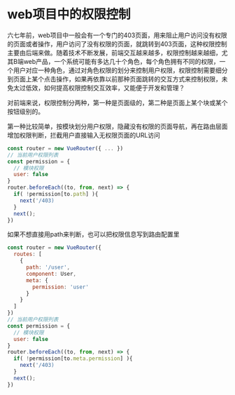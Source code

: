 # web项目中的权限控制

六七年前，web项目中一般会有一个专门的403页面，用来阻止用户访问没有权限的页面或者操作，用户访问了没有权限的页面，就跳转到403页面，这种权限控制主要由后端来做。随着技术不断发展，前端交互越来越多，权限控制越来越细，尤其B端web产品，一个系统可能有多达几十个角色，每个角色拥有不同的权限，一个用户对应一种角色，通过对角色权限的划分来控制用户权限，权限控制需要细分到页面上某个点击操作，如果再依靠以前那种页面跳转的交互方式来控制权限，未免太过低效，如何提高权限控制交互效率，又能便于开发和管理？

对前端来说，权限控制分两种，第一种是页面级的，第二种是页面上某个块或某个按钮级别的。

第一种比较简单，按模块划分用户权限，隐藏没有权限的页面导航，再在路由层面增加权限判断，拦截用户直接输入无权限页面的URL访问

```js
const router = new VueRouter({ ... })
// 当前用户权限列表
const permission = {
  // 模块权限
  user: false
}
router.beforeEach((to, from, next) => {
  if( !permission[to.path] ){
    next('/403)
  }
  next();
})
```
如果不想直接用path来判断，也可以把权限信息写到路由配置里  

```js
const router = new VueRouter({
  routes: [
    {
      path: '/user',
      component: User,
      meta: {
        permission: 'user'
      }
    }
  ]
})
// 当前用户权限列表
const permission = {
  // 模块权限
  user: false
}
router.beforeEach((to, from, next) => {
  if( !permission[to.meta.permission] ){
    next('/403)
  }
  next();
})
```

